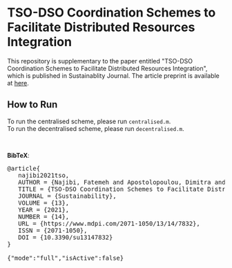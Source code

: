 # **TSO-DSO Coordination Schemes to Facilitate Distributed Resources Integration**


This repository is supplementary to the paper entitled "TSO-DSO Coordination Schemes to Facilitate Distributed Resources Integration", which is published in Sustainablity Journal. The article preprint is available at [here](https://www.preprints.org/manuscript/202106.0089).

## How to Run
To run the centralised scheme, please run `centralised.m`. <br/>
To run the decentralised scheme, please run `decentralised.m`.

<br/>

**BibTeX**:

<pre>
@article{
   najibi2021tso,
   AUTHOR = {Najibi, Fatemeh and Apostolopoulou, Dimitra and Alonso, Eduardo},
   TITLE = {TSO-DSO Coordination Schemes to Facilitate Distributed Resources Integration},
   JOURNAL = {Sustainability},
   VOLUME = {13},
   YEAR = {2021},
   NUMBER = {14},
   URL = {https://www.mdpi.com/2071-1050/13/14/7832},
   ISSN = {2071-1050},
   DOI = {10.3390/su13147832}
}

{"mode":"full","isActive":false}